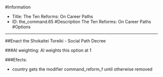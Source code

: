 #Information
 - Title: The Ten Reforms: On Career Paths
 - ID: the_command.65
#Description
The Ten Reforms: On Career Paths
#Options

___
##Enact the Shokaitei Toreiki - Social Path Decree

###AI weighting:
AI weights this option at 1


###Efects:<ul><li>country gets the modifier command_reform_f until otherwise removed</li></ul>
